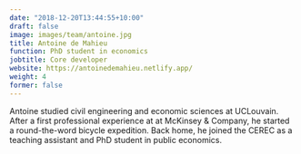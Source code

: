 ```yaml
---
date: "2018-12-20T13:44:55+10:00"
draft: false
image: images/team/antoine.jpg
title: Antoine de Mahieu
function: PhD student in economics
jobtitle: Core developer
website: https://antoinedemahieu.netlify.app/ 
weight: 4
former: false
---
```


Antoine studied civil engineering and economic sciences at UCLouvain. After a first professional experience at at McKinsey & Company, he started a round-the-word bicycle expedition. Back home, he joined the CEREC as a teaching assistant and PhD student in public economics. 
